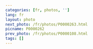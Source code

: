 ```yaml
---
categories: [fr, photos, '']
lang: fr
layout: photo
next_photo: /fr/photos/P0000263.html
picname: P0000262
prev_photo: /fr/photos/P0000108.html
tags: []
---
```

